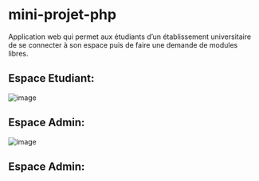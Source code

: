 # mini-projet-php
Application web qui permet aux étudiants d’un établissement universitaire de se connecter à son espace puis de faire une demande de modules libres.
## Espace Etudiant: 
![image](https://github.com/Anass-NB/mini-projet-php/assets/110456240/c1762ecd-09de-4aed-8edc-147b02001122)

## Espace Admin: 

![image](https://github.com/Anass-NB/mini-projet-php/assets/110456240/fdec86ac-1347-4546-ba80-4b6fe8d57934)

## Espace Admin: 
